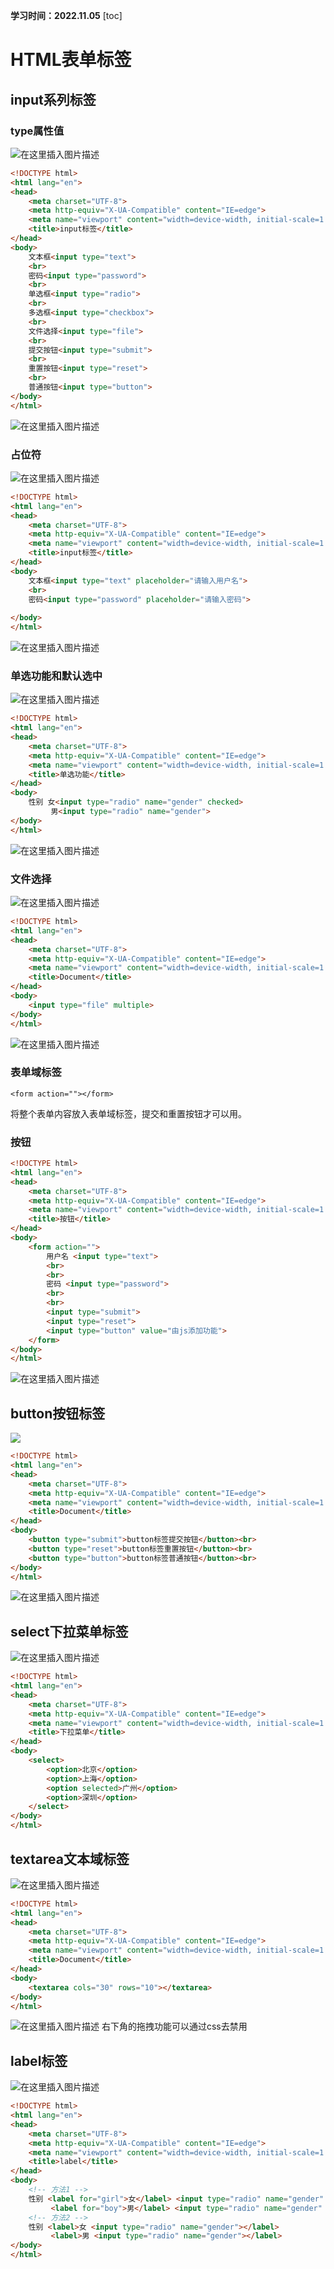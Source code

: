 **学习时间：2022.11.05**
[toc]
# HTML表单标签
## input系列标签
### type属性值
![在这里插入图片描述](https://img-blog.csdnimg.cn/db6d3a88e4d04b299444e17e2ddab54c.png)
```html
<!DOCTYPE html>
<html lang="en">
<head>
    <meta charset="UTF-8">
    <meta http-equiv="X-UA-Compatible" content="IE=edge">
    <meta name="viewport" content="width=device-width, initial-scale=1.0">
    <title>input标签</title>
</head>
<body>
    文本框<input type="text">
    <br>
    密码<input type="password">
    <br>
    单选框<input type="radio">
    <br>
    多选框<input type="checkbox">
    <br>
    文件选择<input type="file">
    <br>
    提交按钮<input type="submit">
    <br>
    重置按钮<input type="reset">
    <br>
    普通按钮<input type="button">
</body>
</html>
```
![在这里插入图片描述](https://img-blog.csdnimg.cn/5e7aa7aa2f9b4b869459224416834212.png)
### 占位符
![在这里插入图片描述](https://img-blog.csdnimg.cn/bc29f0965f4546d9afb86ce1b8ef170f.png)
```html
<!DOCTYPE html>
<html lang="en">
<head>
    <meta charset="UTF-8">
    <meta http-equiv="X-UA-Compatible" content="IE=edge">
    <meta name="viewport" content="width=device-width, initial-scale=1.0">
    <title>input标签</title>
</head>
<body>
    文本框<input type="text" placeholder="请输入用户名">
    <br>
    密码<input type="password" placeholder="请输入密码">
    
</body>
</html>
```
![在这里插入图片描述](https://img-blog.csdnimg.cn/e4059bfc2f2c4f4aa8f2a03693c7ac48.png)
### 单选功能和默认选中
![在这里插入图片描述](https://img-blog.csdnimg.cn/dd5ca1c2385b46efb9ecb04f0b48f957.png)
```html
<!DOCTYPE html>
<html lang="en">
<head>
    <meta charset="UTF-8">
    <meta http-equiv="X-UA-Compatible" content="IE=edge">
    <meta name="viewport" content="width=device-width, initial-scale=1.0">
    <title>单选功能</title>
</head>
<body>
    性别 女<input type="radio" name="gender" checked>
         男<input type="radio" name="gender">
</body>
</html>
```
![在这里插入图片描述](https://img-blog.csdnimg.cn/a2b86ec3a7d447f79d2ef1f26fe912b1.png)
### 文件选择
![在这里插入图片描述](https://img-blog.csdnimg.cn/03b64b2141cf4ad99421fad43056adfe.png)

```html
<!DOCTYPE html>
<html lang="en">
<head>
    <meta charset="UTF-8">
    <meta http-equiv="X-UA-Compatible" content="IE=edge">
    <meta name="viewport" content="width=device-width, initial-scale=1.0">
    <title>Document</title>
</head>
<body>
    <input type="file" multiple>
</body>
</html>
```
![在这里插入图片描述](https://img-blog.csdnimg.cn/ac3e059a62b54d4183fa70f1fb1a3191.png)
### 表单域标签
```
<form action=""></form>
```
将整个表单内容放入表单域标签，提交和重置按钮才可以用。
### 按钮
```html
<!DOCTYPE html>
<html lang="en">
<head>
    <meta charset="UTF-8">
    <meta http-equiv="X-UA-Compatible" content="IE=edge">
    <meta name="viewport" content="width=device-width, initial-scale=1.0">
    <title>按钮</title>
</head>
<body>
    <form action="">
        用户名 <input type="text">
        <br>
        <br>
        密码 <input type="password">
        <br>
        <br>
        <input type="submit">
        <input type="reset">
        <input type="button" value="由js添加功能">
    </form>
</body>
</html>
```
![在这里插入图片描述](https://img-blog.csdnimg.cn/44e624713f4d49308ac59341607bbb5b.png)
## button按钮标签
![](https://img-blog.csdnimg.cn/348c842d0b6e4ebcaf2a0d952ed893ec.png)
```html
<!DOCTYPE html>
<html lang="en">
<head>
    <meta charset="UTF-8">
    <meta http-equiv="X-UA-Compatible" content="IE=edge">
    <meta name="viewport" content="width=device-width, initial-scale=1.0">
    <title>Document</title>
</head>
<body>
    <button type="submit">button标签提交按钮</button><br>
    <button type="reset">button标签重置按钮</button><br>
    <button type="button">button标签普通按钮</button><br>
</body>
</html>
```
![在这里插入图片描述](https://img-blog.csdnimg.cn/a0a305d064014c6ba0d921c75abc4ac6.png)
## select下拉菜单标签
![在这里插入图片描述](https://img-blog.csdnimg.cn/0cdac8a5c43f43a8a8ae3a21d4678826.png)
```html
<!DOCTYPE html>
<html lang="en">
<head>
    <meta charset="UTF-8">
    <meta http-equiv="X-UA-Compatible" content="IE=edge">
    <meta name="viewport" content="width=device-width, initial-scale=1.0">
    <title>下拉菜单</title>
</head>
<body>
    <select>
        <option>北京</option>
        <option>上海</option>
        <option selected>广州</option>
        <option>深圳</option>
    </select>
</body>
</html>
```
## textarea文本域标签
![在这里插入图片描述](https://img-blog.csdnimg.cn/b410aaeca20940b694c50fe2d5f0fe7c.png)
```html
<!DOCTYPE html>
<html lang="en">
<head>
    <meta charset="UTF-8">
    <meta http-equiv="X-UA-Compatible" content="IE=edge">
    <meta name="viewport" content="width=device-width, initial-scale=1.0">
    <title>Document</title>
</head>
<body>
    <textarea cols="30" rows="10"></textarea>
</body>
</html>
```
![在这里插入图片描述](https://img-blog.csdnimg.cn/f085521d8fd241a19d7eb8336e16e639.png)
右下角的拖拽功能可以通过css去禁用
## label标签
![在这里插入图片描述](https://img-blog.csdnimg.cn/5c5eb4ca2aa0471a8bb50b1f8bf36a0f.png)
```html
<!DOCTYPE html>
<html lang="en">
<head>
    <meta charset="UTF-8">
    <meta http-equiv="X-UA-Compatible" content="IE=edge">
    <meta name="viewport" content="width=device-width, initial-scale=1.0">
    <title>label</title>
</head>
<body>
    <!-- 方法1 -->
    性别 <label for="girl">女</label> <input type="radio" name="gender" id="girl">
         <label for="boy">男</label> <input type="radio" name="gender" id="boy">
    <!-- 方法2 -->
    性别 <label>女 <input type="radio" name="gender"></label>
         <label>男 <input type="radio" name="gender"></label>
</body>
</html>
```